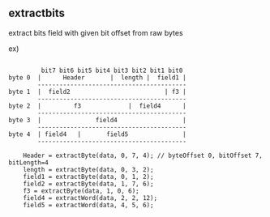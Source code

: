 extractbits
-----------

extract bits field with given bit offset from raw bytes

ex)
<pre>
<code>
         bit7 bit6 bit5 bit4 bit3 bit2 bit1 bit0
byte 0  |      Header       |  length |  field1 |
        -----------------------------------------
byte 1  |  field2                          | f3 |
        -----------------------------------------
byte 2  |         f3             |  field4      |
        -----------------------------------------
byte 3  |               field4                  |
        -----------------------------------------
byte 4  | field4   |       field5               |
        -----------------------------------------

    Header = extractByte(data, 0, 7, 4); // byteOffset 0, bitOffset 7, bitLength=4
    length = extractByte(data, 0, 3, 2);
    field1 = extractByte(data, 0, 1, 2);
    field2 = extractByte(data, 1, 7, 6);
    f3 = extractByte(data, 1, 0, 6);
    field4 = extractWord(data, 2, 2, 12);
    field5 = extractWord(data, 4, 5, 6);
</code>
</pre>

